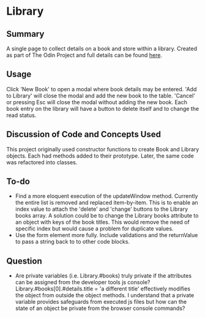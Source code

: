 # Library

## Summary

A single page to collect details on a book and store within a library. Created as part of The Odin Project and full details can be found [here](https://www.theodinproject.com/lessons/node-path-javascript-library).

## Usage

Click 'New Book' to open a modal where book details may be entered. 'Add to Library' will close the modal and add the new book to the table. 'Cancel' or pressing Esc will close the modal without adding the new book. Each book entry on the library will have a button to delete itself and to change the read status.

## Discussion of Code and Concepts Used

This project originally used constructor functions to create Book and Library objects. Each had methods added to their prototype. Later, the same code was refactored into classes. 

## To-do
- Find a more eloquent execution of the updateWindow method. Currently the entire list is removed and replaced item-by-item. This is to enable an index value to attach the 'delete' and 'change' buttons to the Library books array. A solution could be to change the Library books attribute to an object with keys of the book titles. This would remove the need of specific index but would cause a problem for duplicate values. 
- Use the form element more fully. Include validations and the returnValue to pass a string back to to other code blocks. 

## Question
- Are private variables (i.e. Library.#books) truly private if the attributes can be assigned from the developer tools js console? Library.#books[0].#details.title = 'a different title' effectively modifies the object from outside the object methods. I understand that a private variable provides safeguards from executed js files but how can the state of an object be private from the browser console commands?
